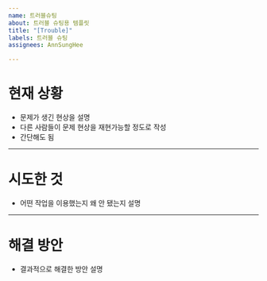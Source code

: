```yaml
---
name: 트러블슈팅
about: 트러블 슈팅용 템플릿
title: "[Trouble]"
labels: 트러블 슈팅
assignees: AnnSungHee

---
```


# 현재 상황
- 문제가 생긴 현상을 설명
- 다른 사람들이 문제 현상을 재현가능할 정도로 작성
- 간단해도 됨

---

# 시도한 것
- 어떤 작업을 이용했는지 왜 안 됐는지 설명

---


# 해결 방안
- 결과적으로 해결한 방안 설명
